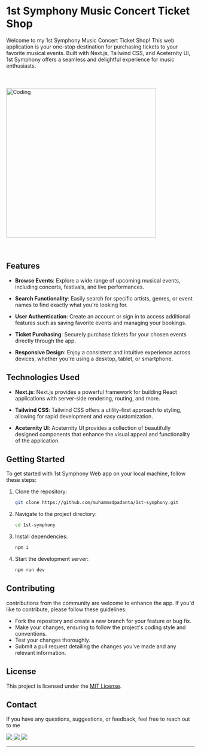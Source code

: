 # 1st Symphony Music Concert Ticket Shop

Welcome to my 1st Symphony Music Concert Ticket Shop! This web application is your one-stop destination for purchasing tickets to your favorite musical events. Built with Next.js, Tailwind CSS, and Aceternity UI, 1st Symphony offers a seamless and delightful experience for music enthusiasts.
<br><br><br><br>
<img align="center" alt="Coding" width="400" src="https://s9.gifyu.com/images/SV0cK.png">
<br><br><br>
## Features

- **Browse Events**: Explore a wide range of upcoming musical events, including concerts, festivals, and live performances.
  
- **Search Functionality**: Easily search for specific artists, genres, or event names to find exactly what you're looking for.

- **User Authentication**: Create an account or sign in to access additional features such as saving favorite events and managing your bookings.

- **Ticket Purchasing**: Securely purchase tickets for your chosen events directly through the app.

- **Responsive Design**: Enjoy a consistent and intuitive experience across devices, whether you're using a desktop, tablet, or smartphone.

## Technologies Used

- **Next.js**: Next.js provides a powerful framework for building React applications with server-side rendering, routing, and more.
  
- **Tailwind CSS**: Tailwind CSS offers a utility-first approach to styling, allowing for rapid development and easy customization.

- **Aceternity UI**: Aceternity UI provides a collection of beautifully designed components that enhance the visual appeal and functionality of the application.

## Getting Started

To get started with 1st Symphony Web app on your local machine, follow these steps:

1. Clone the repository:
   ```bash
   git clone https://github.com/muhammadpadanta/1st-symphony.git

2. Navigate to the project directory:
   ```bash
   cd 1st-symphony

3. Install dependencies:
   ```bash
   npm i

4. Start the development server:
   ```bash
   npm run dev

## Contributing

contributions from the community are welcome to enhance the app. If you'd like to contribute, please follow these guidelines:

- Fork the repository and create a new branch for your feature or bug fix.
- Make your changes, ensuring to follow the project's coding style and conventions.
- Test your changes thoroughly.
- Submit a pull request detailing the changes you've made and any relevant information.

## License

This project is licensed under the [MIT License](LICENSE).

## Contact

If you have any questions, suggestions, or feedback, feel free to reach out to me
<div align="left">
   

   
  <a href="mailto:mpadanta@gmail.com">
    <img src="https://img.shields.io/badge/Gmail-333333?style=for-the-badge&logo=gmail&logoColor=red" />
  </a>
  <a href="https://discord.com/users/389223384048992266" target="_blank">
    <img src="https://img.shields.io/badge/Discord-7289DA?style=for-the-badge&logo=discord&logoColor=white" />
  </a>
  <a href="https://muhammadpadanta.vercel.app/home" target="_blank">
     <img src="https://img.shields.io/badge/Portfolio-FF5722?style=for-the-badge&logo=todoist&logoColor=white" target="_blank" /> <!-- sqlite, safari, google-chrome are other good icon options -->
  </a>
</div>
   

 <hr/>



